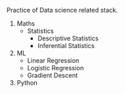 Practice of Data science related stack.
1) Maths
    - Statistics
        - Descriptive Statistics
        - Inferential Statistics
2) ML
    - Linear Regression
    - Logistic Regression
    - Gradient Descent
3) Python

